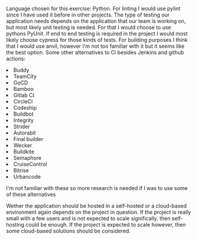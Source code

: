 Language chosen for this exercise: Python.
For linting I would use pylint since I have used it before in other projects.
The type of testing our application needs depends on the application that our team is working on, 
but most likely unit testing is needed. For that I would choose to use pythons PyUnit. If end to end testing is required in the project I would most likely choose cypress for those kinds of tests. For building purposes I think that I would use anvil, however I'm not too familiar with it but it seems like the best option.
Some other alternatives to Ci besides Jenkins and github actions: 
<ol>

  
</ol>
<li>Buddy</li>
<li>TeamCity</li>
<li>GoCD</li>
<li>Bamboo</li>
<li>Gitlab CI</li>
<li>CircleCI</li>
<li>Codeship</li>
<li>Buildbot</li>
<li>Integrity</li>
<li>Strider</li>
<li>
Autorabit</li>
<li>Final builder</li>


<li>Wecker</li>
<li>Buildkite</li>
<li>Semaphore</li>
<li>CruiseControl</li>
<li>Bitrise</li>
<li>Urbancode</li>

I'm not familiar with these so more research is needed if I was to use some of these alternatives

Wether the application should be hosted in a self-hosted or a cloud-based environment again depends on the project in question. If the project is really small with a few users and is not expected to scale significally, then self-hosting could be enough. If the project is expected to scale however, then some cloud-based solutions should be considered.
